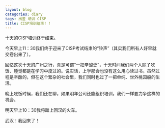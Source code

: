 ```yaml
---
layout: blog
categories: diary
tags: 出差 培训 CISP
title: CISP培训结束！！
---
```


十天的CISP培训终于结束。

今天早上11：30我们终于迎来了CISP考试结束的“铃声”（其实我们所有人好早就交卷出来了）。

回忆这次十天的广州之行，真是可谓“一把辛酸史”，十天时间我们两个人除了吃饭、睡觉都是在学习中度过的。说实话，上学那会也没有这么用心读过书。虽然过程是辛酸的，但在这个繁杂的社会里，我们同时也过了一把单纯、世外桃园般的生活。

晚上吃饭时候，我们还在聊，如果明年公司还能组织培训，我们一样要力争这样的机会。

明天早上10：30我将踏上回汉的火车。

武汉！我回来了！